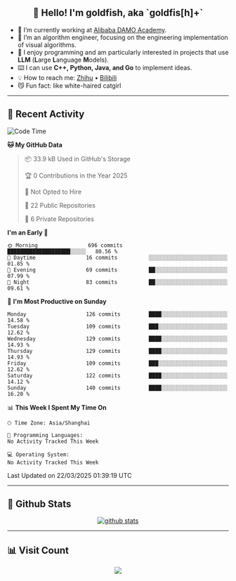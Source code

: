 
<h2 align="center">👋 Hello! I'm goldfish, aka `goldfis[h]+`</h2>

- 📍 I’m currently working at [Alibaba DAMO Academy](https://damo.alibaba.com/).  
- 🌱 I’m an algorithm engineer, focusing on the engineering implementation of visual algorithms.  
- 💬 I enjoy programming and am particularly interested in projects that use **LLM** (**L**arge **L**anguage **M**odels).   
- ⌨️ I can use **C++, Python, Java, and Go** to implement ideas.  
- 💡 How to reach me: [Zhihu](https://www.zhihu.com/people/goldfishh) • [Bilibili](https://space.bilibili.com/11349246)  
- 😼 Fun fact: like white-haired catgirl  

-------

## 🔧 Recent Activity

<!--START_SECTION:waka-->
![Code Time](http://img.shields.io/badge/Code%20Time-94%20hrs%2013%20mins-blue)

**🐱 My GitHub Data** 

> 📦 33.9 kB Used in GitHub's Storage 
 > 
> 🏆 0 Contributions in the Year 2025
 > 
> 🚫 Not Opted to Hire
 > 
> 📜 22 Public Repositories 
 > 
> 🔑 6 Private Repositories 
 > 
**I'm an Early 🐤** 

```text
🌞 Morning                696 commits         ████████████████████░░░░░   80.56 % 
🌆 Daytime                16 commits          ░░░░░░░░░░░░░░░░░░░░░░░░░   01.85 % 
🌃 Evening                69 commits          ██░░░░░░░░░░░░░░░░░░░░░░░   07.99 % 
🌙 Night                  83 commits          ██░░░░░░░░░░░░░░░░░░░░░░░   09.61 % 
```
📅 **I'm Most Productive on Sunday** 

```text
Monday                   126 commits         ████░░░░░░░░░░░░░░░░░░░░░   14.58 % 
Tuesday                  109 commits         ███░░░░░░░░░░░░░░░░░░░░░░   12.62 % 
Wednesday                129 commits         ████░░░░░░░░░░░░░░░░░░░░░   14.93 % 
Thursday                 129 commits         ████░░░░░░░░░░░░░░░░░░░░░   14.93 % 
Friday                   109 commits         ███░░░░░░░░░░░░░░░░░░░░░░   12.62 % 
Saturday                 122 commits         ████░░░░░░░░░░░░░░░░░░░░░   14.12 % 
Sunday                   140 commits         ████░░░░░░░░░░░░░░░░░░░░░   16.20 % 
```


📊 **This Week I Spent My Time On** 

```text
🕑︎ Time Zone: Asia/Shanghai

💬 Programming Languages: 
No Activity Tracked This Week

💻 Operating System: 
No Activity Tracked This Week
```


 Last Updated on 22/03/2025 01:39:19 UTC
<!--END_SECTION:waka-->

-------

## 📆 Github Stats

<p align="center">
    <a href="https://github.com/anuraghazra/github-readme-stats">
      <img src="https://github-readme-stats.vercel.app/api?username=goldfishh&show_icons=true&theme=dracula" alt="github stats" />
    </a>
</p>

-------

## 📊 Visit Count

<p align="center">
  <a href="https://count.getloli.com/"><img src="https://count.getloli.com/get/@:goldfishh?theme=rule34"></a>
</p>
